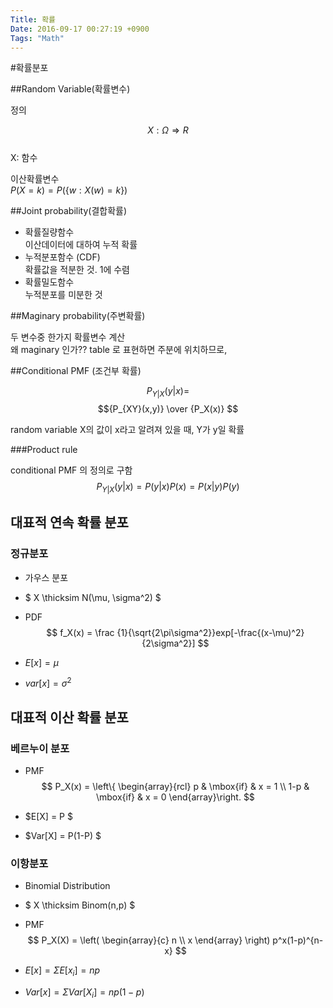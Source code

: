 ```yaml
---
Title: 확률
Date: 2016-09-17 00:27:19 +0900
Tags: "Math"
---
```

#확률분포

##Random Variable(확률변수)

정의  

$$ X:\Omega\Rightarrow R $$  
X: 함수

이산확률변수  
$P(X=k)= P(\{w:X(w)=k\})$

##Joint probability(결합확률)  
* 확률질량함수  
이산데이터에 대하여 누적 확률  
* 누적분포함수 (CDF)  
	확률값을 적분한 것. 1에 수렴 
* 확률밀도함수  
누적분포를 미분한 것 

##Maginary probability(주변확률)

두 변수중 한가지 확률변수 계산  
왜  maginary 인가?? table 로 표현하면 주분에 위치하므로, 

##Conditional PMF (조건부 확률)

$$P_{Y|X} (y|x) =   $$
$${P_{XY}(x,y)} \over {P_X(x)} $$

random variable X의 값이 x라고 알려져 있을 때, Y가 y일 확률


###Product rule

conditional PMF 의 정의로 구함  
$$P_{Y|X} (y|x) = P(y|x)P(x) = P(x|y)P(y)$$  
  
## 대표적 연속 확률 분포

### 정규분포
* 가우스 분포 
* $ X \thicksim N(\mu, \sigma^2) $
* PDF  
$$ f_X(x) = \frac {1}{\sqrt{2\pi\sigma^2}}exp[-\frac{(x-\mu)^2}{2\sigma^2}]  $$  

* $E[x] = \mu$
* $var[x] = \sigma^2$

## 대표적 이산 확률 분포 
### 베르누이 분포 
* PMF  
$$ P_X(x) = 
\left\{ \begin{array}{rcl}
         p & \mbox{if}
         & x = 1 \\ 1-p & \mbox{if} & x = 0
                \end{array}\right.
$$  

* $E[X] = P $
* $Var[X] = P(1-P) $ 

###  이항분포  

* Binomial Distribution 
* $ X \thicksim Binom(n,p) $
* PMF  
$$ P_X(X) = 
\left( \begin{array}{c} n \\ x \end{array} \right) p^x(1-p)^{n-x}
$$  

* $E[x] = \Sigma E[x_i] = np$
* $Var[x] = \Sigma Var[X_i] = np(1-p)$

